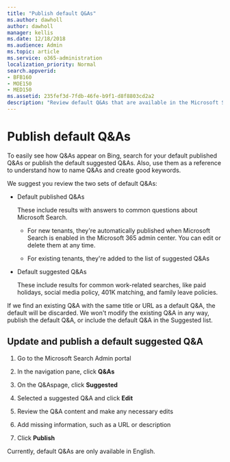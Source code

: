 ```yaml
---
title: "Publish default Q&As"
ms.author: dawholl
author: dawholl
manager: kellis
ms.date: 12/18/2018
ms.audience: Admin
ms.topic: article
ms.service: o365-administration
localization_priority: Normal
search.appverid:
- BFB160
- MOE150
- MED150
ms.assetid: 235fef3d-7fdb-46fe-b9f1-d8f8803cd2a2
description: "Review default Q&As that are available in the Microsoft Search Admin portal"
---
```


# Publish default Q&As

To easily see how Q&As appear on Bing, search for your default published Q&As or publish the default suggested Q&As. Also, use them as a reference to understand how to name Q&As and create good keywords.
  
We suggest you review the two sets of default Q&As:
  
- Default published Q&As
    
    These include results with answers to common questions about Microsoft Search.
    
  - For new tenants, they're automatically published when Microsoft Search is enabled in the Microsoft 365 admin center. You can edit or delete them at any time.
    
  - For existing tenants, they're added to the list of suggested Q&As
    
- Default suggested Q&As
    
    These include results for common work-related searches, like paid holidays, social media policy, 401K matching, and family leave policies.
    
If we find an existing Q&A with the same title or URL as a default Q&A, the default will be discarded. We won't modify the existing Q&A in any way, publish the default Q&A, or include the default Q&A in the Suggested list.
  
## Update and publish a default suggested Q&A

1. Go to the Microsoft Search Admin portal
    
2. In the navigation pane, click **Q&As**
    
3. On the Q&Aspage, click **Suggested**
    
4. Selected a suggested Q&A and click **Edit**
    
5. Review the Q&A content and make any necessary edits
    
6. Add missing information, such as a URL or description
    
7. Click **Publish**
    
Currently, default Q&As are only available in English. 

  

